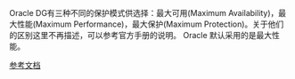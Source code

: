 Oracle DG有三种不同的保护模式供选择：最大可用(Maximum Availability)，最大性能(Maximum Performance)，最大保护(Maximum Protection)。关于他们的区别这里不再描述，可以参考官方手册的说明。 Oracle 默认采用的是最大性能。

[参考文档](https://www.cndba.cn/dave/article/2996)

